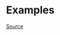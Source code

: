 


# Examples


[Source](http://www.rubydoc.info/gems/rubocop/RuboCop/Cop/Lint/EachWithObjectArgument)
